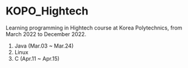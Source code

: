 # KOPO_Hightech
Learning programming in Hightech course at Korea Polytechnics, from March 2022 to December 2022.
1. Java (Mar.03 ~ Mar.24)
2. Linux
3. C (Apr.11 ~ Apr.15)
